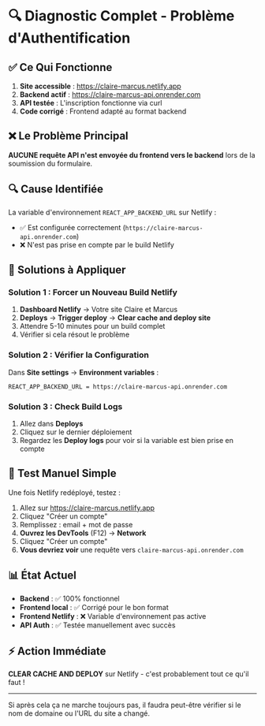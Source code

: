# 🔍 Diagnostic Complet - Problème d'Authentification

## ✅ Ce Qui Fonctionne

1. **Site accessible** : https://claire-marcus.netlify.app
2. **Backend actif** : https://claire-marcus-api.onrender.com
3. **API testée** : L'inscription fonctionne via curl
4. **Code corrigé** : Frontend adapté au format backend

## ❌ Le Problème Principal

**AUCUNE requête API n'est envoyée du frontend vers le backend** lors de la soumission du formulaire.

## 🔍 Cause Identifiée

La variable d'environnement `REACT_APP_BACKEND_URL` sur Netlify :
- ✅ Est configurée correctement (`https://claire-marcus-api.onrender.com`)
- ❌ N'est pas prise en compte par le build Netlify

## 🎯 Solutions à Appliquer

### Solution 1 : Forcer un Nouveau Build Netlify

1. **Dashboard Netlify** → Votre site Claire et Marcus
2. **Deploys** → **Trigger deploy** → **Clear cache and deploy site**
3. Attendre 5-10 minutes pour un build complet
4. Vérifier si cela résout le problème

### Solution 2 : Vérifier la Configuration

Dans **Site settings** → **Environment variables** :
```
REACT_APP_BACKEND_URL = https://claire-marcus-api.onrender.com
```

### Solution 3 : Check Build Logs

1. Allez dans **Deploys**
2. Cliquez sur le dernier déploiement
3. Regardez les **Deploy logs** pour voir si la variable est bien prise en compte

## 🧪 Test Manuel Simple

Une fois Netlify redéployé, testez :

1. Allez sur https://claire-marcus.netlify.app
2. Cliquez "Créer un compte"
3. Remplissez : email + mot de passe
4. **Ouvrez les DevTools** (F12) → **Network**
5. Cliquez "Créer un compte"
6. **Vous devriez voir** une requête vers `claire-marcus-api.onrender.com`

## 📊 État Actuel

- **Backend** : ✅ 100% fonctionnel
- **Frontend local** : ✅ Corrigé pour le bon format
- **Frontend Netlify** : ❌ Variable d'environnement pas active
- **API Auth** : ✅ Testée manuellement avec succès

## ⚡ Action Immédiate

**CLEAR CACHE AND DEPLOY** sur Netlify - c'est probablement tout ce qu'il faut !

---

Si après cela ça ne marche toujours pas, il faudra peut-être vérifier si le nom de domaine ou l'URL du site a changé.